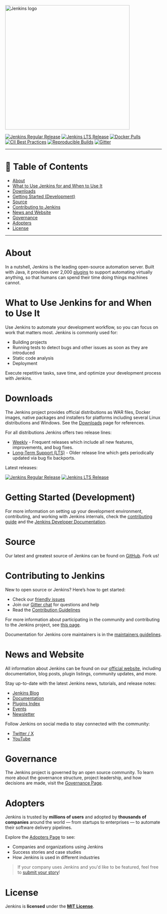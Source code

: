 <a href="https://jenkins.io">
    <img width="400" src="https://www.jenkins.io/images/jenkins-logo-title-dark.svg" alt="Jenkins logo"> 
</a>

[![Jenkins Regular Release](https://img.shields.io/endpoint?url=https%3A%2F%2Fwww.jenkins.io%2Fchangelog%2Fbadge.json)](https://www.jenkins.io/changelog)
[![Jenkins LTS Release](https://img.shields.io/endpoint?url=https%3A%2F%2Fwww.jenkins.io%2Fchangelog-stable%2Fbadge.json)](https://www.jenkins.io/changelog-stable)
[![Docker Pulls](https://img.shields.io/docker/pulls/jenkins/jenkins.svg)](https://hub.docker.com/r/jenkins/jenkins/)
[![CII Best Practices](https://bestpractices.coreinfrastructure.org/projects/3538/badge)](https://bestpractices.coreinfrastructure.org/projects/3538)
[![Reproducible Builds](https://img.shields.io/badge/Reproducible_Builds-ok-green)](https://maven.apache.org/guides/mini/guide-reproducible-builds.html)
[![Gitter](https://img.shields.io/gitter/room/jenkinsci/jenkins)](https://app.gitter.im/#/room/#jenkinsci_jenkins:gitter.im)

---

# 📌 Table of Contents

- [About](#about)
- [What to Use Jenkins for and When to Use It](#what-to-use-jenkins-for-and-when-to-use-it)
- [Downloads](#downloads)
- [Getting Started (Development)](#getting-started-development)
- [Source](#source)
- [Contributing to Jenkins](#contributing-to-jenkins)
- [News and Website](#news-and-website)
- [Governance](#governance)
- [Adopters](#adopters)
- [License](#license)

---

# About

In a nutshell, Jenkins is the leading open-source automation server.
Built with Java, it provides over 2,000 [plugins](https://plugins.jenkins.io/) to support automating virtually anything,
so that humans can spend their time doing things machines cannot.


# What to Use Jenkins for and When to Use It

Use Jenkins to automate your development workflow, so you can focus on work that matters most. Jenkins is commonly used for:

- Building projects
- Running tests to detect bugs and other issues as soon as they are introduced
- Static code analysis
- Deployment

Execute repetitive tasks, save time, and optimize your development process with Jenkins.

# Downloads

The Jenkins project provides official distributions as WAR files, Docker images, native packages and installers for platforms including several Linux distributions and Windows.
See the [Downloads](https://www.jenkins.io/download) page for references.

For all distributions Jenkins offers two release lines:

- [Weekly](https://www.jenkins.io/download/weekly/) -
  Frequent releases which include all new features, improvements, and bug fixes.
- [Long-Term Support (LTS)](https://www.jenkins.io/download/lts/) -
  Older release line which gets periodically updated via bug fix backports.

Latest releases:

[![Jenkins Regular Release](https://img.shields.io/endpoint?url=https%3A%2F%2Fwww.jenkins.io%2Fchangelog%2Fbadge.json)](https://www.jenkins.io/changelog)
[![Jenkins LTS Release](https://img.shields.io/endpoint?url=https%3A%2F%2Fwww.jenkins.io%2Fchangelog-stable%2Fbadge.json)](https://www.jenkins.io/changelog-stable)

# Getting Started (Development)

For more information on setting up your development environment, contributing, and working with Jenkins internals, check the [contributing guide](CONTRIBUTING.md) and the [Jenkins Developer Documentation](https://www.jenkins.io/doc/developer/).


# Source

Our latest and greatest source of Jenkins can be found on [GitHub](https://github.com/jenkinsci/jenkins). Fork us!

# Contributing to Jenkins

New to open source or Jenkins? Here’s how to get started:

- Check our [friendly issues](https://issues.jenkins.io/issues/?jql=labels%20%3D%20newbie-friendly%20AND%20resolution%20is%20empty%20AND%20component%20%3D%20core)
- Join our [Gitter chat](https://app.gitter.im/#/room/#jenkinsci_newcomer-contributors:gitter.im) for questions and help
- Read the [Contribution Guidelines](CONTRIBUTING.md)

For more information about participating in the community and contributing to the Jenkins project,
see [this page](https://www.jenkins.io/participate/).

Documentation for Jenkins core maintainers is in the [maintainers guidelines](docs/MAINTAINERS.adoc).

# News and Website

All information about Jenkins can be found on our [official website](https://www.jenkins.io/), including documentation, blog posts, plugin listings, community updates, and more.

Stay up-to-date with the latest Jenkins news, tutorials, and release notes:

- [Jenkins Blog](https://www.jenkins.io/blog/)
- [Documentation](https://www.jenkins.io/doc/)
- [Plugins Index](https://plugins.jenkins.io/)
- [Events](https://www.jenkins.io/events/)
- [Newsletter](https://www.jenkins.io/newsletter/)

Follow Jenkins on social media to stay connected with the community:

- [Twitter / X](https://x.com/jenkinsci)
- [YouTube](https://www.youtube.com/@jenkinscicd)

# Governance

The Jenkins project is governed by an open source community.
To learn more about the governance structure, project leadership, and how decisions are made, visit the [Governance Page](https://www.jenkins.io/project/governance/).


# Adopters

Jenkins is trusted by **millions of users** and adopted by **thousands of companies** around the world — from startups to enterprises — to automate their software delivery pipelines.

Explore the [Adopters Page](https://www.jenkins.io/project/adopters/) to see:

- Companies and organizations using Jenkins
- Success stories and case studies
- How Jenkins is used in different industries

>  If your company uses Jenkins and you'd like to be featured, feel free to [submit your story](https://www.jenkins.io/project/adopters/contributing/#share-your-story)!


# License

Jenkins is **licensed** under the **[MIT License](LICENSE.txt)**.




